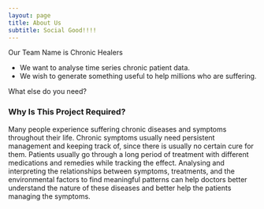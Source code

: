 ```yaml
---
layout: page
title: About Us
subtitle: Social Good!!!!
---
```


Our Team Name is Chronic Healers

- We want to analyse time series chronic patient data.
- We wish to generate something useful to help millions who are suffering.

What else do you need?

### Why Is This Project Required?
Many people experience suffering chronic diseases and symptoms throughout their life. Chronic
symptoms usually need persistent management and keeping track of, since there is usually no
certain cure for them. Patients usually go through a long period of treatment with different
medications and remedies while tracking the effect.
Analysing and interpreting the relationships between symptoms, treatments, and the
environmental factors to find meaningful patterns can help doctors better understand the nature
of these diseases and better help the patients managing the symptoms.

